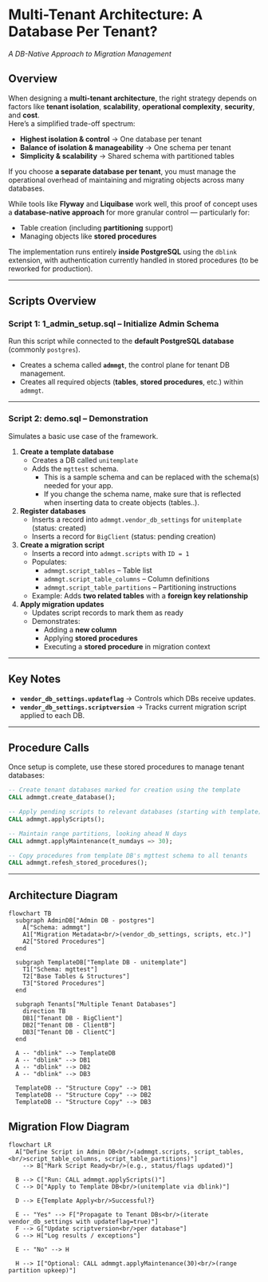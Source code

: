 # Multi-Tenant Architecture: A Database Per Tenant?  
_A DB-Native Approach to Migration Management_

## Overview
When designing a **multi-tenant architecture**, the right strategy depends on factors like **tenant isolation**, **scalability**, **operational complexity**, **security**, and **cost**.  
Here’s a simplified trade-off spectrum:

- **Highest isolation & control** → One database per tenant  
- **Balance of isolation & manageability** → One schema per tenant  
- **Simplicity & scalability** → Shared schema with partitioned tables  

If you choose **a separate database per tenant**, you must manage the operational overhead of maintaining and migrating objects across many databases.

While tools like **Flyway** and **Liquibase** work well, this proof of concept uses a **database-native approach** for more granular control — particularly for:
- Table creation (including **partitioning** support)
- Managing objects like **stored procedures**

The implementation runs entirely **inside PostgreSQL** using the `dblink` extension, with authentication currently handled in stored procedures (to be reworked for production).

---

## Scripts Overview

### **Script 1:  1_admin_setup.sql  – Initialize Admin Schema**
Run this script while connected to the **default PostgreSQL database** (commonly `postgres`).

- Creates a schema called **`admmgt`**, the control plane for tenant DB management.
- Creates all required objects (**tables**, **stored procedures**, etc.) within `admmgt`.

---

### **Script 2: demo.sql – Demonstration**
Simulates a basic use case of the framework.

1. **Create a template database**
   - Creates a DB called `unitemplate`  
   - Adds the `mgttest` schema. 
     - This is a sample schema and can be replaced with the schema(s) needed for your app.
     - If you change the schema name, make sure that is reflected when inserting data to create objects (tables..).
2. **Register databases**
   - Inserts a record into `admmgt.vendor_db_settings` for `unitemplate` (status: created)  
   - Inserts a record for `BigClient` (status: pending creation)  
3. **Create a migration script**
   - Inserts a record into `admmgt.scripts` with `ID = 1`  
   - Populates:
     - `admmgt.script_tables` – Table list  
     - `admmgt.script_table_columns` – Column definitions  
     - `admmgt.script_table_partitions` – Partitioning instructions  
   - Example: Adds **two related tables** with a **foreign key relationship**
4. **Apply migration updates**
   - Updates script records to mark them as ready  
   - Demonstrates:
     - Adding a **new column**  
     - Applying **stored procedures**  
     - Executing a **stored procedure** in migration context  

---

## Key Notes
- **`vendor_db_settings.updateflag`** → Controls which DBs receive updates.  
- **`vendor_db_settings.scriptversion`** → Tracks current migration script applied to each DB.

---

## Procedure Calls

Once setup is complete, use these stored procedures to manage tenant databases:

```sql
-- Create tenant databases marked for creation using the template
CALL admmgt.create_database();

-- Apply pending scripts to relevant databases (starting with template)
CALL admmgt.applyScripts();

-- Maintain range partitions, looking ahead N days
CALL admmgt.applyMaintenance(t_numdays => 30);

-- Copy procedures from template DB's mgttest schema to all tenants
CALL admmgt.refesh_stored_procedures();
```

---

## Architecture Diagram

```mermaid
flowchart TB
  subgraph AdminDB["Admin DB - postgres"]
    A["Schema: admmgt"]
    A1["Migration Metadata<br/>(vendor_db_settings, scripts, etc.)"]
    A2["Stored Procedures"]
  end

  subgraph TemplateDB["Template DB - unitemplate"]
    T1["Schema: mgttest"]
    T2["Base Tables & Structures"]
    T3["Stored Procedures"]
  end

  subgraph Tenants["Multiple Tenant Databases"]
    direction TB
    DB1["Tenant DB - BigClient"]
    DB2["Tenant DB - ClientB"]
    DB3["Tenant DB - ClientC"]
  end

  A -- "dblink" --> TemplateDB
  A -- "dblink" --> DB1
  A -- "dblink" --> DB2
  A -- "dblink" --> DB3

  TemplateDB -- "Structure Copy" --> DB1
  TemplateDB -- "Structure Copy" --> DB2
  TemplateDB -- "Structure Copy" --> DB3

```

## Migration Flow Diagram

```mermaid
flowchart LR
  A["Define Script in Admin DB<br/>(admmgt.scripts, script_tables,<br/>script_table_columns, script_table_partitions)"] 
    --> B["Mark Script Ready<br/>(e.g., status/flags updated)"]

  B --> C["Run: CALL admmgt.applyScripts()"]
  C --> D["Apply to Template DB<br/>(unitemplate via dblink)"]

  D --> E{Template Apply<br/>Successful?}

  E -- "Yes" --> F["Propagate to Tenant DBs<br/>(iterate vendor_db_settings with updateflag=true)"]
  F --> G["Update scriptversion<br/>per database"]
  G --> H["Log results / exceptions"]

  E -- "No" --> H

  H --> I["Optional: CALL admmgt.applyMaintenance(30)<br/>(range partition upkeep)"]

